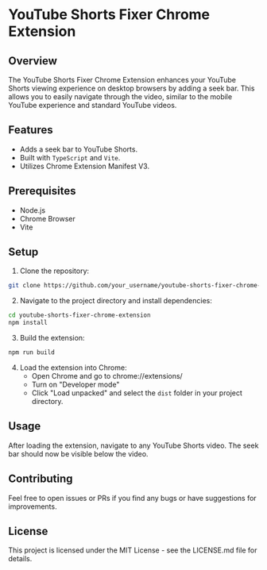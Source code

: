 # YouTube Shorts Fixer Chrome Extension

## Overview

The YouTube Shorts Fixer Chrome Extension enhances your YouTube Shorts viewing experience on desktop browsers by adding a seek bar. This allows you to easily navigate through the video, similar to the mobile YouTube experience and standard YouTube videos.

## Features

- Adds a seek bar to YouTube Shorts.
- Built with `TypeScript` and `Vite`.
- Utilizes Chrome Extension Manifest V3.

## Prerequisites

- Node.js
- Chrome Browser
- Vite

## Setup

1. Clone the repository:

```bash
git clone https://github.com/your_username/youtube-shorts-fixer-chrome-extension.git
```

2. Navigate to the project directory and install dependencies:

```bash
cd youtube-shorts-fixer-chrome-extension
npm install
```

3. Build the extension:

```bash
npm run build
```

4. Load the extension into Chrome:
   - Open Chrome and go to chrome://extensions/
   - Turn on "Developer mode"
   - Click "Load unpacked" and select the `dist` folder in your project directory.

## Usage

After loading the extension, navigate to any YouTube Shorts video. The seek bar should now be visible below the video.

## Contributing

Feel free to open issues or PRs if you find any bugs or have suggestions for improvements.

## License

This project is licensed under the MIT License - see the LICENSE.md file for details.
